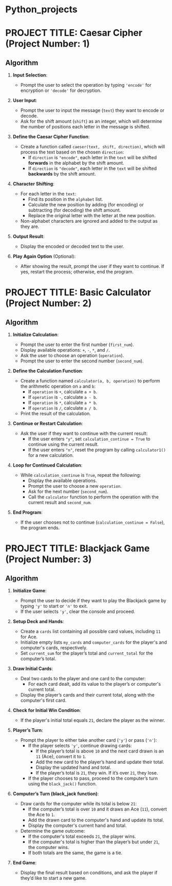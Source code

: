 # Python_projects
# PROJECT TITLE: Caesar Cipher (Project Number: 1)

## Algorithm

1. **Input Selection**:
   - Prompt the user to select the operation by typing `'encode'` for encryption or `'decode'` for decryption.

2. **User Input**:
   - Prompt the user to input the message (`text`) they want to encode or decode.
   - Ask for the shift amount (`shift`) as an integer, which will determine the number of positions each letter in the message is shifted.

3. **Define the Caesar Cipher Function**:
   - Create a function called `caeser(text, shift, direction)`, which will process the text based on the chosen `direction`:
     - If `direction` is `"encode"`, each letter in the `text` will be shifted **forwards** in the alphabet by the shift amount.
     - If `direction` is `"decode"`, each letter in the `text` will be shifted **backwards** by the shift amount.

4. **Character Shifting**:
   - For each letter in the `text`:
     - Find its position in the `alphabet` list.
     - Calculate the new position by adding (for encoding) or subtracting (for decoding) the shift amount.
     - Replace the original letter with the letter at the new position.
   - Non-alphabet characters are ignored and added to the output as they are.

5. **Output Result**:
   - Display the encoded or decoded text to the user.

6. **Play Again Option** (Optional):
   - After showing the result, prompt the user if they want to continue. If yes, restart the process; otherwise, end the program.



# PROJECT TITLE: Basic Calculator (Project Number: 2)

## Algorithm

1. **Initialize Calculation**:
   - Prompt the user to enter the first number (`first_num`).
   - Display available operations: `+`, `-`, `*`, and `/`.
   - Ask the user to choose an operation (`operation`).
   - Prompt the user to enter the second number (`second_num`).

2. **Define the Calculation Function**:
   - Create a function named `calculator(a, b, operation)` to perform the arithmetic operation on `a` and `b`:
     - If `operation` is `+`, calculate `a + b`.
     - If `operation` is `-`, calculate `a - b`.
     - If `operation` is `*`, calculate `a * b`.
     - If `operation` is `/`, calculate `a / b`.
   - Print the result of the calculation.

3. **Continue or Restart Calculation**:
   - Ask the user if they want to continue with the current result:
     - If the user enters `"y"`, set `calculation_continue = True` to continue using the current result.
     - If the user enters `"n"`, reset the program by calling `calculator1()` for a new calculation.

4. **Loop for Continued Calculation**:
   - While `calculation_continue` is `True`, repeat the following:
     - Display the available operations.
     - Prompt the user to choose a new `operation`.
     - Ask for the next number (`second_num`).
     - Call the `calculator` function to perform the operation with the current result and `second_num`.

5. **End Program**:
   - If the user chooses not to continue (`calculation_continue = False`), the program ends.



# PROJECT TITLE: Blackjack Game (Project Number: 3)

## Algorithm

1. **Initialize Game**:
   - Prompt the user to decide if they want to play the Blackjack game by typing `'y'` to start or `'n'` to exit.
   - If the user selects `'y'`, clear the console and proceed.

2. **Setup Deck and Hands**:
   - Create a `cards` list containing all possible card values, including `11` for Ace.
   - Initialize empty lists `my_cards` and `computer_cards` for the player's and computer's cards, respectively.
   - Set `current_sum` for the player’s total and `current_total` for the computer’s total.

3. **Draw Initial Cards**:
   - Deal two cards to the player and one card to the computer:
     - For each card dealt, add its value to the player’s or computer's current total.
   - Display the player’s cards and their current total, along with the computer's first card.

4. **Check for Initial Win Condition**:
   - If the player's initial total equals `21`, declare the player as the winner.

5. **Player’s Turn**:
   - Prompt the player to either take another card (`'y'`) or pass (`'n'`):
     - If the player selects `'y'`, continue drawing cards:
       - If the player’s total is above `10` and the next card drawn is an `11` (Ace), convert it to `1`.
       - Add the new card to the player’s hand and update their total.
       - Display the updated hand and total.
       - If the player’s total is `21`, they win. If it’s over `21`, they lose.
     - If the player chooses to pass, proceed to the computer’s turn using the `black_jack()` function.

6. **Computer’s Turn (black_jack function)**:
   - Draw cards for the computer while its total is below `21`:
     - If the computer’s total is over `10` and it draws an Ace (`11`), convert the Ace to `1`.
     - Add the drawn card to the computer's hand and update its total.
     - Display the computer's current hand and total.
   - Determine the game outcome:
     - If the computer's total exceeds `21`, the player wins.
     - If the computer's total is higher than the player’s but under `21`, the computer wins.
     - If both totals are the same, the game is a tie.

7. **End Game**:
   - Display the final result based on conditions, and ask the player if they’d like to start a new game.


